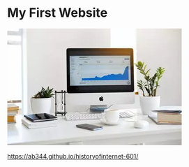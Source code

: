 # My First Website 
![photo](https://raw.githubusercontent.com/ab344/historyofinternet-601/main/images/ezgif.com-gif-maker-4.webp)

https://ab344.github.io/historyofinternet-601/
